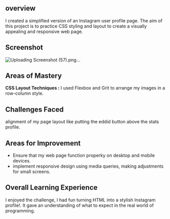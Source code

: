 ## overview
I created a simplified version of an Instagram user profile page. The aim of this project is to practice CSS styling and layout to create a visually appealing and responsive web page.

## Screenshot
![Uploading Screenshot (57).png…]()


## Areas of Mastery
**CSS Layout Techniques :**
I used Flexbox and Grit to arrange my images in a row-column style.
  
## Challenges Faced
alignment of my page layout like putting the eddid button above the stats profile.

## Areas for Improvement
- Ensure that my web page function properky on desktop and mobile devices.
- implement responsive design using media queries, making adjustments for small screens.

## Overall Learning Experience
I enjoyed the challenge, I had fun turning HTML into  a stylish Instagram profile!. It gave an understanding of what to expect in the real world of programming.
